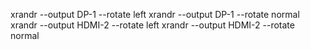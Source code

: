 xrandr --output DP-1 --rotate left
xrandr --output DP-1 --rotate normal
xrandr --output HDMI-2 --rotate left
xrandr --output HDMI-2 --rotate normal

